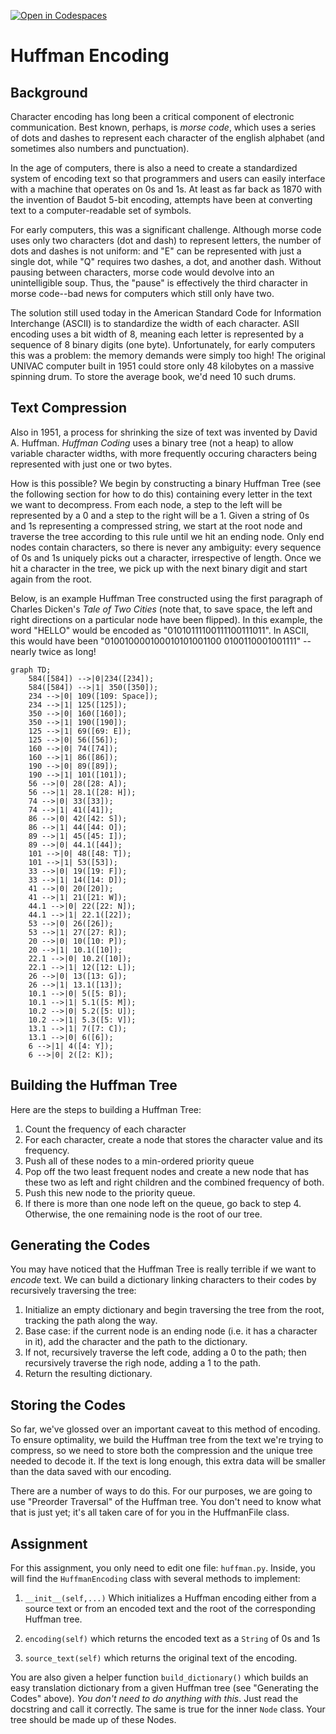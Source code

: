 [![Open in Codespaces](https://classroom.github.com/assets/launch-codespace-2972f46106e565e64193e422d61a12cf1da4916b45550586e14ef0a7c637dd04.svg)](https://classroom.github.com/open-in-codespaces?assignment_repo_id=18072873)
# Huffman Encoding

## Background

Character encoding has long been a critical component of electronic communication. Best known, perhaps, is _morse code_, which uses a series of dots and dashes to represent each character of the english alphabet (and sometimes also numbers and punctuation).

In the age of computers, there is also a need to create a standardized system of encoding text so that programmers and users can easily interface with a machine that operates on 0s and 1s. At least as far back as 1870 with the invention of Baudot 5-bit encoding, attempts have been at converting text to a computer-readable set of symbols.

For early computers, this was a significant challenge. Although morse code uses only two characters (dot and dash) to represent letters, the number of dots and dashes is not uniform: and "E" can be represented with just a single dot, while "Q" requires two dashes, a dot, and another dash. Without pausing between characters, morse code would devolve into an unintelligible soup. Thus, the "pause" is effectively the third character in morse code--bad news for computers which still only have two.

The solution still used today in the American Standard Code for Information Interchange (ASCII) is to standardize the width of each character. ASII encoding uses a bit width of 8, meaning each letter is represented by a sequence of 8 binary digits (one byte). Unfortunately, for early computers this was a problem: the memory demands were simply too high! The original UNIVAC computer built in 1951 could store only 48 kilobytes on a massive spinning drum. To store the average book, we'd need 10 such drums.

## Text Compression

Also in 1951, a process for shrinking the size of text was invented by David A. Huffman. _Huffman Coding_ uses a binary tree (not a heap) to allow variable character widths, with more frequently occuring characters being represented with just one or two bytes.

How is this possible? We begin by constructing a binary Huffman Tree (see the following section for how to do this) containing every letter in the text we want to decompress. From each node, a step to the left will be represented by a 0 and a step to the right will be a 1. Given a string of 0s and 1s representing a compressed string, we start at the root node and traverse the tree according to this rule until we hit an ending node. Only end nodes contain characters, so there is never any ambiguity: every sequence of 0s and 1s uniquely picks out a character, irrespective of length. Once we hit a character in the tree, we pick up with the next binary digit and start again from the root.

Below, is an example Huffman Tree constructed using the first paragraph of Charles Dicken's _Tale of Two Cities_ (note that, to save space, the left and right directions on a particular node have been flipped). In this example, the word "HELLO" would be encoded as "01010111100111100111011". In ASCII, this would have been "010010000100010101001100 0100110001001111" -- nearly twice as long!

```mermaid
graph TD;
    584([584]) -->|0|234([234]);
    584([584]) -->|1| 350([350]);
    234 -->|0| 109([109: Space]);
    234 -->|1| 125([125]);
    350 -->|0| 160([160]);
    350 -->|1| 190([190]);
    125 -->|1| 69([69: E]);
    125 -->|0| 56([56]);
    160 -->|0| 74([74]);
    160 -->|1| 86([86]);
    190 -->|0| 89([89]);
    190 -->|1| 101([101]);
    56 -->|0| 28([28: A]);
    56 -->|1| 28.1([28: H]);
    74 -->|0| 33([33]);
    74 -->|1| 41([41]);
    86 -->|0| 42([42: S]);
    86 -->|1| 44([44: O]);
    89 -->|1| 45([45: I]);
    89 -->|0| 44.1([44]);
    101 -->|0| 48([48: T]);
    101 -->|1| 53([53]);
    33 -->|0| 19([19: F]);
    33 -->|1| 14([14: D]);
    41 -->|0| 20([20]);
    41 -->|1| 21([21: W]);
    44.1 -->|0| 22([22: N]);
    44.1 -->|1| 22.1([22]);
    53 -->|0| 26([26]);
    53 -->|1| 27([27: R]);
    20 -->|0| 10([10: P]);
    20 -->|1| 10.1([10]);
    22.1 -->|0| 10.2([10]);
    22.1 -->|1| 12([12: L]);
    26 -->|0| 13([13: G]);
    26 -->|1| 13.1([13]);
    10.1 -->|0| 5([5: B]);
    10.1 -->|1| 5.1([5: M]);
    10.2 -->|0| 5.2([5: U]);
    10.2 -->|1| 5.3([5: V]);
    13.1 -->|1| 7([7: C]);
    13.1 -->|0| 6([6]);
    6 -->|1| 4([4: Y]);
    6 -->|0| 2([2: K]);
```

## Building the Huffman Tree

Here are the steps to building a Huffman Tree:

1. Count the frequency of each character
2. For each character, create a node that stores the character value and its frequency.
3. Push all of these nodes to a min-ordered priority queue
4. Pop off the two least frequent nodes and create a new node that has these two as left and right children and the combined frequency of both.
5. Push this new node to the priority queue.
6. If there is more than one node left on the queue, go back to step 4. Otherwise, the one remaining node is the root of our tree.

## Generating the Codes

You may have noticed that the Huffman Tree is really terrible if we want to _encode_ text. We can build a dictionary linking characters to their codes by recursively traversing the tree:

1. Initialize an empty dictionary and begin traversing the tree from the root, tracking the path along the way.
2. Base case: if the current node is an ending node (i.e. it has a character in it), add the character and the path to the dictionary.
3. If not, recursively traverse the left code, adding a 0 to the path; then recursively traverse the righ node, adding a 1 to the path.
4. Return the resulting dictionary.

## Storing the Codes

So far, we've glossed over an important caveat to this method of encoding. To ensure optimality, we build the Huffman tree from the text we're trying to compress, so we need to store both the compression and the unique tree needed to decode it. If the text is long enough, this extra data will be smaller than the data saved with our encoding.

There are a number of ways to do this. For our purposes, we are going to use "Preorder Traversal" of the Huffman tree. You don't need to know what that is just yet; it's all taken care of for you in the HuffmanFile class.

## Assignment

For this assignment, you only need to edit one file: `huffman.py`. Inside, you will find the `HuffmanEncoding` class with several methods to implement:

1. `__init__(self,...)` Which initializes a Huffman encoding either from a source text or from an encoded text and the root of the corresponding Huffman tree.

2. `encoding(self)` which returns the encoded text as a `String` of 0s and 1s

3. `source_text(self)` which returns the original text of the encoding.


You are also given a helper function `build_dictionary()` which builds an easy translation dictionary from a given Huffman tree (see "Generating the Codes" above). _You don't need to do anything with this_. Just read the docstring and call it correctly. The same is true for the inner `Node` class. Your tree should be made up of these Nodes.